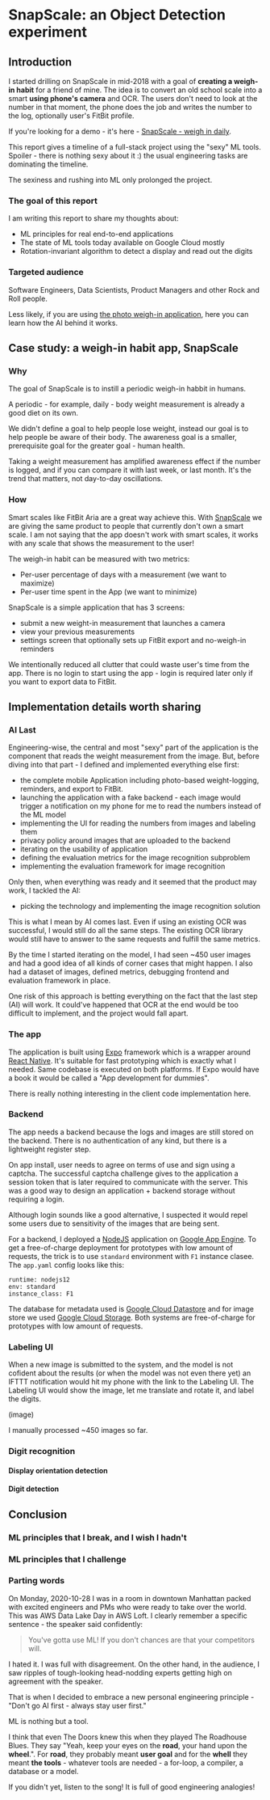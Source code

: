 # SnapScale: an Object Detection experiment

## Introduction 

I started drilling on SnapScale in mid-2018 with a goal of **creating a weigh-in habit** for a friend of mine. The idea is to convert an old school scale into a smart **using phone's camera** and OCR. The users don't need to look at the number in that moment, the phone does the job and writes the number to the log, optionally user's FitBit profile.

If you're looking for a demo - it's here - [SnapScale - weigh in daily](https://snapscale.life).

This report gives a timeline of a full-stack project using the "sexy" ML tools. Spoiler - there is nothing sexy about it :) the usual engineering tasks are dominating the timeline.

The sexiness and rushing into ML only prolonged the project.

### The goal of this report

I am writing this report to share my thoughts about:

- ML principles for real end-to-end applications
- The state of ML tools today available on Google Cloud mostly
- Rotation-invariant algorithm to detect a display and read out the digits

### Targeted audience

Software Engineers, Data Scientists, Product Managers and other Rock and Roll people.

Less likely, if you are using [the photo weigh-in application](https://snapscale.life), here you can learn how the AI behind it works.

## Case study: a weigh-in habit app, SnapScale 

### Why

The goal of SnapScale is to instill a periodic weigh-in habbit in humans.

A periodic - for example, daily - body weight measurement is already a good diet on its own.

We didn't define a goal to help people lose weight, instead our goal is to help people be aware of their body. The awareness goal is a smaller, prerequisite goal for the greater goal - human health.

Taking a weight measurement has amplified awareness effect if the number is logged, and if you can compare it with last week, or last month. It's the trend that matters, not day-to-day oscillations.

### How

Smart scales like FitBit Aria are a great way achieve this. With [SnapScale](https://snapscale.life) we are giving the same product to people that currently don't own a smart scale. I am not saying that the app doesn't work with smart scales, it works with any scale that shows the measurement to the user!

The weigh-in habit can be measured with two metrics:
- Per-user percentage of days with a measurement (we want to maximize)
- Per-user time spent in the App (we want to minimize)

SnapScale is a simple application that has 3 screens:
- submit a new weight-in measurement that launches a camera
- view your previous measurements
- settings screen that optionally sets up FitBit export and no-weigh-in reminders

We intentionally reduced all clutter that could waste user's time from the app. There is no login to start using the app - login is required later only if you want to export data to FitBit.

## Implementation details worth sharing

### AI Last

Engineering-wise, the central and most "sexy" part of the application is the component that reads the weight measurement from the image. But, before diving into that part - I defined and implemented everything else first:

- the complete mobile Application including photo-based weight-logging, reminders, and export to FitBit.
- launching the application with a fake backend - each image would trigger a notification on my phone for me to read the numbers instead of the ML model
- implementing the UI for reading the numbers from images and labeling them
- privacy policy around images that are uploaded to the backend
- iterating on the usability of application
- defining the evaluation metrics for the image recognition subproblem
- implementing the evaluation framework for image recognition

Only then, when everything was ready and it seemed that the product may work, I tackled the AI:
- picking the technology and implementing the image recognition solution

This is what I mean by AI comes last. Even if using an existing OCR was successful, I would still do all the same steps. The existing OCR library would still have to answer to the same requests and fulfill the same metrics.

By the time I started iterating on the model, I had seen ~450 user images and had a good idea of all kinds of corner cases that might happen. I also had a dataset of images, defined metrics, debugging frontend and evaluation framework in place.

One risk of this approach is betting everything on the fact that the last step (AI) will work. It could've happened that OCR at the end would be too difficult to implement, and the project would fall apart.

### The app

The application is built using [Expo](https://expo.io) framework which is a wrapper around [React Native](https://reactnative.dev/).  It's suitable for fast prototyping which is exactly what I needed. Same codebase is executed on both platforms. If Expo would have a book it would be called a "App development for dummies".

There is really nothing interesting in the client code implementation here.

### Backend

The app needs a backend because the logs and images are still stored on the backend. There is no authentication of any kind, but there is a lightweight register step.

On app install, user needs to agree on terms of use and sign using a captcha. The successful captcha challenge gives to the application a session token that is later required to communicate with the server. This was a good way to design an application + backend storage without requiring a login.

Although login sounds like a good alternative, I suspected it would repel some users due to sensitivity of the images that are being sent.

For a backend, I deployed a [NodeJS](https://nodejs.org) application on [Google App Engine](https://cloud.google.com/appengine).  To get a free-of-charge deployment for prototypes with low amount of requests, the trick is to use `standard` environment with `F1` instance clasee. The `app.yaml` config looks like this:

```
runtime: nodejs12
env: standard
instance_class: F1
```

The database for metadata used is [Google Cloud Datastore](https://cloud.google.com/datastore) and for image store we used [Google Cloud Storage](https://cloud.google.com/storage). Both systems are free-of-charge for prototypes with low amount of requests.

### Labeling UI

When a new image is submitted to the system, and the model is not cofident about the results (or when the model was not even there yet) an IFTTT notification would hit my phone with the link to the Labeling UI. The Labeling UI would show the image, let me translate and rotate it, and label the digits.

(image)

I manually processed ~450 images so far.

### Digit recognition

#### Display orientation detection

#### Digit detection

## Conclusion

### ML principles that I break, and I wish I hadn't

### ML principles that I challenge

### Parting words

On Monday, 2020-10-28 I was in a room in downtown Manhattan packed with excited engineers and PMs who were ready to take over the world. This was AWS Data Lake Day in AWS Loft. I clearly remember a specific sentence - the speaker said confidently:

> You've gotta use ML! If you don't chances are that your competitors will.

I hated it. I was full with disagreement. On the other hand, in the audience, I saw ripples of tough-looking head-nodding experts getting high on agreement with the speaker.

That is when I decided to embrace a new personal engineering principle - "Don't go AI first - always stay user first."

ML is nothing but a tool.

I think that even The Doors knew this when they played The Roadhouse Blues. They say "Yeah, keep your eyes on the **road**, your hand upon the **wheel**.".  For **road**, they probably meant **user goal** and for the **whell** they meant **the tools** - whatever tools are needed - a for-loop, a compiler, a database or a model.

If you didn't yet, listen to the song! It is full of good engineering analogies!

